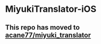 # MiyukiTranslator-iOS

## This repo has moved to <a href="https://github.com/acane77/miyuki_translator/tree/ios_app">acane77/miyuki_translator</a>
